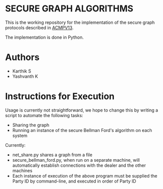 SECURE GRAPH ALGORITHMS
=======================
This is the working repository for the implementation of the secure graph
protocols described in
[ACMPV13](http://link.springer.com/chapter/10.1007/978-3-642-39884-1_21).

The implementation is done in Python.

Authors
=======
* Karthik S
* Yashvanth K

Instructions for Execution
==========================
Usage is currently not straightforward, we hope to change this by writing a
script to automate the following tasks:
* Sharing the graph
* Running an instance of the secure Bellman Ford's algorithm on each system

Currently:
* net_share.py shares a graph from a file
* secure_bellman_ford.py, when run on a separate machine, will automatically
establish connections with the dealer and the other machines
* Each instance of execution of the above program must be supplied the Party ID
by command-line, and executed in order of Party ID
